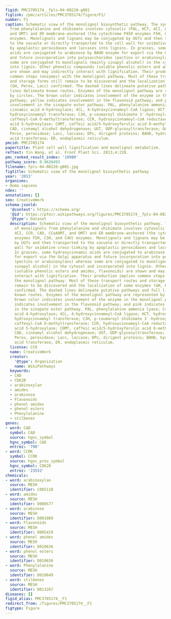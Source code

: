 ```yaml
---
figid: PMC3705174__fpls-04-00220-g001
figlink: /pmc/articles/PMC3705174/figure/F1/
number: F1
caption: Schematic view of the monolignol biosynthetic pathway. The synthesis of monolignols
  from phenylalanine and shikimate involves cytosolic (PAL, HCT, 4CI, CCR, CAD, CCoAOMT,
  and OMT) and ER membrane-anchored (the cytochrome P450 enzymes F5H, C3H, and C4H)
  enzymes. Monolignols and lignans may be conjugated by UGTs and then transported
  to the vacuole or directly transported to the cell wall for oxidative cross-linking
  by apoplastic peroxidases and laccases into lignins. In grasses, some hydroxycinnamic
  acids are conjugated to arabinose by BAHD enzyme for export via the Golgi apparatus
  and future incorporation into polysaccharides (pectins or arabinoxylans) whereas
  some are conjugated to monolignols (mainly sinapyl alcohol) in the cytosol and incorporated
  into lignin. Other phenolic compounds (soluble phenolic esters and amides, flavonoids)
  are shown and may indirectly interact with lignification. Their production implies
  common steps (enzymes) with the monolignol pathway. Most of these transport routes
  and storage forms still remain to be discovered and the localization of some enzymes
  (GH, Perox, Lacc) confirmed. The dashed lines delineate putative pathways and full
  lines delineate known routes. Enzymes of the monolignol pathway are represented
  by circles. The brown color indicates involvement of the enzyme in the monolignol
  pathway; yellow indicates involvement in the flavonoid pathway; and pink indicates
  involvement in the sinapate ester pathway. PAL, phenylalanine ammonia lyase; C4H,
  cinnamic acid 4-hydroxylase; 4CL, 4-hydroxycinnamoyl-CoA ligase; HCT, hydroxycinnamoyl-CoA:shikimate
  hydroxycinnamoyl transferase; C3H, p-coumaroyl shikimate 3′-hydroxylase; CCoAOMT,
  caffeoyl-CoA O-methyltransferase; CCR, hydroxycinnamoyl-CoA reductase; F5H, ferulic
  acid 5-hydroxylase; COMT, caffeic acid/5-hydroxyferulic acid O-methyltransferase;
  CAD, cinnamyl alcohol dehydrogenase; UGT, UDP-glycosyltransferase; GH, beta-glucosidase;
  Perox, peroxidase; Lacc, laccase; DPs, dirigent proteins; BAHD, hydroxycinnamic
  acid transferase; ER, endoplasmic reticulum.
pmcid: PMC3705174
papertitle: Plant cell wall lignification and monolignol metabolism.
reftext: Yin Wang, et al. Front Plant Sci. 2013;4:220.
pmc_ranked_result_index: '19980'
pathway_score: 0.9626493
filename: fpls-04-00220-g001.jpg
figtitle: Schematic view of the monolignol biosynthetic pathway
year: '2013'
organisms:
- Homo sapiens
ndex: ''
annotations: []
seo: CreativeWork
schema-jsonld:
  '@context': https://schema.org/
  '@id': https://pfocr.wikipathways.org/figures/PMC3705174__fpls-04-00220-g001.html
  '@type': Dataset
  description: Schematic view of the monolignol biosynthetic pathway. The synthesis
    of monolignols from phenylalanine and shikimate involves cytosolic (PAL, HCT,
    4CI, CCR, CAD, CCoAOMT, and OMT) and ER membrane-anchored (the cytochrome P450
    enzymes F5H, C3H, and C4H) enzymes. Monolignols and lignans may be conjugated
    by UGTs and then transported to the vacuole or directly transported to the cell
    wall for oxidative cross-linking by apoplastic peroxidases and laccases into lignins.
    In grasses, some hydroxycinnamic acids are conjugated to arabinose by BAHD enzyme
    for export via the Golgi apparatus and future incorporation into polysaccharides
    (pectins or arabinoxylans) whereas some are conjugated to monolignols (mainly
    sinapyl alcohol) in the cytosol and incorporated into lignin. Other phenolic compounds
    (soluble phenolic esters and amides, flavonoids) are shown and may indirectly
    interact with lignification. Their production implies common steps (enzymes) with
    the monolignol pathway. Most of these transport routes and storage forms still
    remain to be discovered and the localization of some enzymes (GH, Perox, Lacc)
    confirmed. The dashed lines delineate putative pathways and full lines delineate
    known routes. Enzymes of the monolignol pathway are represented by circles. The
    brown color indicates involvement of the enzyme in the monolignol pathway; yellow
    indicates involvement in the flavonoid pathway; and pink indicates involvement
    in the sinapate ester pathway. PAL, phenylalanine ammonia lyase; C4H, cinnamic
    acid 4-hydroxylase; 4CL, 4-hydroxycinnamoyl-CoA ligase; HCT, hydroxycinnamoyl-CoA:shikimate
    hydroxycinnamoyl transferase; C3H, p-coumaroyl shikimate 3′-hydroxylase; CCoAOMT,
    caffeoyl-CoA O-methyltransferase; CCR, hydroxycinnamoyl-CoA reductase; F5H, ferulic
    acid 5-hydroxylase; COMT, caffeic acid/5-hydroxyferulic acid O-methyltransferase;
    CAD, cinnamyl alcohol dehydrogenase; UGT, UDP-glycosyltransferase; GH, beta-glucosidase;
    Perox, peroxidase; Lacc, laccase; DPs, dirigent proteins; BAHD, hydroxycinnamic
    acid transferase; ER, endoplasmic reticulum.
  license: CC0
  name: CreativeWork
  creator:
    '@type': Organization
    name: WikiPathways
  keywords:
  - CAD
  - CDK20
  - arabinoxylan
  - amides
  - arabinose
  - Flavonoids
  - phenol amides
  - phenol esters
  - Phenylalanine
  - stilbenes
genes:
- word: CAD
  symbol: CAD
  source: hgnc_symbol
  hgnc_symbol: CAD
  entrez: '790'
- word: CCRK
  symbol: CCRK
  source: hgnc_prev_symbol
  hgnc_symbol: CDK20
  entrez: '23552'
chemicals:
- word: arabinoxylan
  source: MESH
  identifier: C085118
- word: amides
  source: MESH
  identifier: D000577
- word: arabinose
  source: MESH
  identifier: D001089
- word: Flavonoids
  source: MESH
  identifier: D005419
- word: phenol amides
  source: MESH
  identifier: D010636
- word: phenol esters
  source: MESH
  identifier: D010636
- word: Phenylalanine
  source: MESH
  identifier: D010649
- word: stilbenes
  source: MESH
  identifier: D013267
diseases: []
figid_alias: PMC3705174__F1
redirect_from: /figures/PMC3705174__F1
figtype: Figure
---
```

